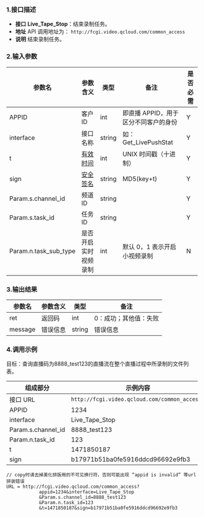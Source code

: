 
### 1.接口描述
- **接口**
**Live_Tape_Stop**：结束录制任务。
- **地址**
API 调用地址为： `http://fcgi.video.qcloud.com/common_access`
- **说明**
结束录制任务。

### 2.输入参数

| 参数名 | 参数含义 | 类型 | 备注 | 是否必需 |
|---------|---------|---------|---------|---------|
| APPID                       | 客户 ID     | int       | 即直播 APPID，用于区分不同客户的身份 |  Y          | 
| interface                 | 接口名称   | string |  如：Get_LivePushStat  |  Y          | 
| t | [有效时间](http://tcecqpoc.fsphere.cn/doc/api/258/5956#.E5.AE.89.E5.85.A8.E6.A3.80.E6.9F.A5) | int  | UNIX 时间戳（十进制） |  Y | 
| sign | [安全签名](http://tcecqpoc.fsphere.cn/doc/api/258/5956#.E5.AE.89.E5.85.A8.E6.A3.80.E6.9F.A5) | string | MD5(key+t) | Y | 
| Param.s.channel_id | 频道 ID | string | | Y|
| Param.s.task_id  | 任务 ID | string  |  | Y|
|Param.n.task_sub_type  | 是否开启实时视频录制| int| 默认 0，1 表示开启小视频录制|N|

### 3.输出结果
| 参数名 | 参数含义 | 类型 | 备注            |
|---------|---------|---------|------------------|
| ret      | 返回码 |   int  |  0：成功；其他值：失败|
| message | 错误信息 |   string  |  错误信息|

### 4.调用示例
目标：查询直播码为8888_test123的直播流在整个直播过程中所录制的文件列表。

| 组成部分 |   示例内容           |
|-------------|------------------|
|接口 URL| `http://fcgi.video.qcloud.com/common_access?`|
|APPID       | 1234 |
|interface       | Live_Tape_Stop |
|Param.s.channel_id | 8888_test123 |
|Param.n.task_id  | 123|
|t |1471850187 |
|sign | b17971b51ba0fe5916ddcd96692e9fb3 |

```
// copy时请去掉美化排版用的不可见换行符，否则可能出现 “appid is invalid” 等url拼装错误
URL = http://fcgi.video.qcloud.com/common_access?
			appid=1234&interface=Live_Tape_Stop
			&Param.s.channel_id=8888_test123
			&Param.n.task_id=123
			&t=1471850187&sign=b17971b51ba0fe5916ddcd96692e9fb3
```
			
